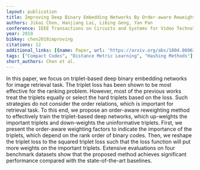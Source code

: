```yaml
---
layout: publication
title: Improving Deep Binary Embedding Networks By Order-aware Reweighting Of Triplets
authors: Jikai Chen, Hanjiang Lai, Libing Geng, Yan Pan
conference: IEEE Transactions on Circuits and Systems for Video Technology
year: 2019
bibkey: chen2018improving
citations: 12
additional_links: [{name: Paper, url: 'https://arxiv.org/abs/1804.06061'}]
tags: ["Compact Codes", "Distance Metric Learning", "Hashing Methods"]
short_authors: Chen et al.
---
```

In this paper, we focus on triplet-based deep binary embedding networks for
image retrieval task. The triplet loss has been shown to be most effective for
the ranking problem. However, most of the previous works treat the triplets
equally or select the hard triplets based on the loss. Such strategies do not
consider the order relations, which is important for retrieval task. To this
end, we propose an order-aware reweighting method to effectively train the
triplet-based deep networks, which up-weights the important triplets and
down-weights the uninformative triplets. First, we present the order-aware
weighting factors to indicate the importance of the triplets, which depend on
the rank order of binary codes. Then, we reshape the triplet loss to the
squared triplet loss such that the loss function will put more weights on the
important triplets. Extensive evaluations on four benchmark datasets show that
the proposed method achieves significant performance compared with the
state-of-the-art baselines.